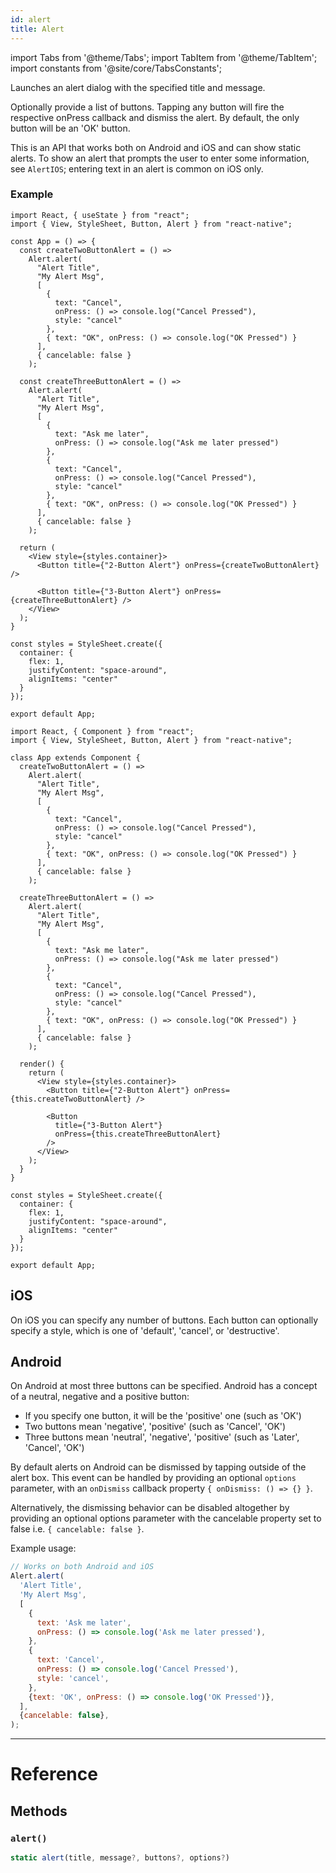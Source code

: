 ```yaml
---
id: alert
title: Alert
---
```


import Tabs from '@theme/Tabs'; import TabItem from '@theme/TabItem'; import constants from '@site/core/TabsConstants';

Launches an alert dialog with the specified title and message.

Optionally provide a list of buttons. Tapping any button will fire the respective onPress callback and dismiss the alert. By default, the only button will be an 'OK' button.

This is an API that works both on Android and iOS and can show static alerts. To show an alert that prompts the user to enter some information, see `AlertIOS`; entering text in an alert is common on iOS only.

### Example

<Tabs groupId="syntax" defaultValue={constants.defaultSyntax} values={constants.syntax}>
<TabItem value="functional">

```SnackPlayer name=Alert%20Function%20Component%20Example&supportedPlatforms=ios,android
import React, { useState } from "react";
import { View, StyleSheet, Button, Alert } from "react-native";

const App = () => {
  const createTwoButtonAlert = () =>
    Alert.alert(
      "Alert Title",
      "My Alert Msg",
      [
        {
          text: "Cancel",
          onPress: () => console.log("Cancel Pressed"),
          style: "cancel"
        },
        { text: "OK", onPress: () => console.log("OK Pressed") }
      ],
      { cancelable: false }
    );

  const createThreeButtonAlert = () =>
    Alert.alert(
      "Alert Title",
      "My Alert Msg",
      [
        {
          text: "Ask me later",
          onPress: () => console.log("Ask me later pressed")
        },
        {
          text: "Cancel",
          onPress: () => console.log("Cancel Pressed"),
          style: "cancel"
        },
        { text: "OK", onPress: () => console.log("OK Pressed") }
      ],
      { cancelable: false }
    );

  return (
    <View style={styles.container}>
      <Button title={"2-Button Alert"} onPress={createTwoButtonAlert} />

      <Button title={"3-Button Alert"} onPress={createThreeButtonAlert} />
    </View>
  );
}

const styles = StyleSheet.create({
  container: {
    flex: 1,
    justifyContent: "space-around",
    alignItems: "center"
  }
});

export default App;
```

</TabItem>
<TabItem value="classical">

```SnackPlayer name=Alert%20Class%20Component%20Example&supportedPlatforms=ios,android
import React, { Component } from "react";
import { View, StyleSheet, Button, Alert } from "react-native";

class App extends Component {
  createTwoButtonAlert = () =>
    Alert.alert(
      "Alert Title",
      "My Alert Msg",
      [
        {
          text: "Cancel",
          onPress: () => console.log("Cancel Pressed"),
          style: "cancel"
        },
        { text: "OK", onPress: () => console.log("OK Pressed") }
      ],
      { cancelable: false }
    );

  createThreeButtonAlert = () =>
    Alert.alert(
      "Alert Title",
      "My Alert Msg",
      [
        {
          text: "Ask me later",
          onPress: () => console.log("Ask me later pressed")
        },
        {
          text: "Cancel",
          onPress: () => console.log("Cancel Pressed"),
          style: "cancel"
        },
        { text: "OK", onPress: () => console.log("OK Pressed") }
      ],
      { cancelable: false }
    );

  render() {
    return (
      <View style={styles.container}>
        <Button title={"2-Button Alert"} onPress={this.createTwoButtonAlert} />

        <Button
          title={"3-Button Alert"}
          onPress={this.createThreeButtonAlert}
        />
      </View>
    );
  }
}

const styles = StyleSheet.create({
  container: {
    flex: 1,
    justifyContent: "space-around",
    alignItems: "center"
  }
});

export default App;
```

</TabItem>
</Tabs>

## iOS

On iOS you can specify any number of buttons. Each button can optionally specify a style, which is one of 'default', 'cancel', or 'destructive'.

## Android

On Android at most three buttons can be specified. Android has a concept of a neutral, negative and a positive button:

- If you specify one button, it will be the 'positive' one (such as 'OK')
- Two buttons mean 'negative', 'positive' (such as 'Cancel', 'OK')
- Three buttons mean 'neutral', 'negative', 'positive' (such as 'Later', 'Cancel', 'OK')

By default alerts on Android can be dismissed by tapping outside of the alert box. This event can be handled by providing an optional `options` parameter, with an `onDismiss` callback property `{ onDismiss: () => {} }`.

Alternatively, the dismissing behavior can be disabled altogether by providing an optional options parameter with the cancelable property set to false i.e. `{ cancelable: false }`.

Example usage:

```jsx
// Works on both Android and iOS
Alert.alert(
  'Alert Title',
  'My Alert Msg',
  [
    {
      text: 'Ask me later',
      onPress: () => console.log('Ask me later pressed'),
    },
    {
      text: 'Cancel',
      onPress: () => console.log('Cancel Pressed'),
      style: 'cancel',
    },
    {text: 'OK', onPress: () => console.log('OK Pressed')},
  ],
  {cancelable: false},
);
```

---

# Reference

## Methods

### `alert()`

```jsx
static alert(title, message?, buttons?, options?)
```
